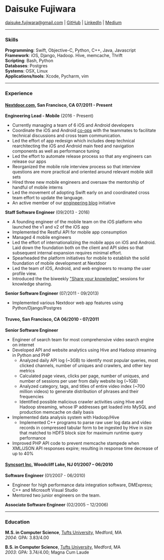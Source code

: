 # Daisuke Fujiwara  
<daisuke.fujiwara@gmail.com> |
[GitHub](https://github.com/dfujiwara) |
[LinkedIn](https://www.linkedin.com/in/daisukefujiwara/) |
[Medium](https://medium.com/@daisuke.fujiwara)

---

### Skills
__Programming__: Swift, Objective-C, Python, C++, Java, Javascript  
__Framework__: iOS, Django, Hadoop. Hive, memcache, Thrift  
__Scripting__: Bash, Python  
__Databases__: Postgres  
__Systems__: OSX, Linux  
__Applications/tools__: Xcode, Pycharm, vim

---
### Experience

####  [Nextdoor.com](https://nextdoor.com), San Francisco, CA 07/2011 - Present
__Engineering Lead - Mobile__ (2016 - Present)
  - Currently managing a team of 6 iOS and Android developers
  - Coordinate the iOS and Android [co-ops](https://engblog.nextdoor.com/co-ops-at-nextdoor-e0d64c2830b2) with the teammates to facilitate technical discussions and cross team communication.
  - Led the effort of app redesign which includes deep technical rearchitecting the iOS and Android main feed and navigation components as well as performance tuning
  - Led the effort to automate release process so that any engineers can release our apps
  - Reorganized the mobile role interview process so that interview questions are more practical and oriented around relevant mobile skill sets
  - Hired three new mobile engineers and oversaw the mentorship of handful of mobile interns
  - Led the movement of adopting Swift early on and coordinated cross team effort to update the language.
  - An active member of our [engineering blog](https://engblog.nextdoor.com) initiative

__Staff Software Engineer__ (09/2013 - 2016)
  - A founding engineer of the mobile team on the iOS platform who launched the v1 and v2 of the iOS app
  - Implemented the Restful API for mobile app consumption
  - Managed 4 mobile engineers
  - Led the effort of internationalizing the mobile apps on iOS and Android. Laid down the foundation both on the client and API sides so that subsequent internal expansion requires minimal effort.
  - Spearheaded the platform initiatives for mobile to establish the solid foundation of mobile development at Nextdoor
  - Led the team of iOS, Android, and web engineers to revamp the user profile view.
  - Introduced the the biweekly ["Share your knowledge"](https://engblog.nextdoor.com/share-your-knowledge-98119b4f7c4b) sessions for knowledge sharing.

__Senior Software Engineer__ (07/2011 - 09/2013)
  - Implemented various Nextdoor web app features using Python/Django/Postgres

#### Truveo, San Francisco, CA 06/2010 - 07/2011   
__Senior Software Engineer__
  - Engineer of search team for most comprehensive video search engine on internet
  - Developed API and website analytics using Hive and Hadoop streaming in Python and PHP
    - Analyzed daily API log (~3GB) to identify most popular queries, most clicked channels, number of uniques and crawlers, and other key metrics
    - Calculated page views, clicks per page, number of uniques, and number of sessions per user from daily website log (~1GB)
    - Analyzed category, tags, and titles of entire video index (~700 million videos) to generate distribution of phrases and their frequencies
    - Identified possible malicious crawler activities using Hive and Hadoop streaming, whose IP addresses get loaded into MySQL and production memcache on daily basis
  - Implemented data analysis system with Hadoop/Hive
    - Implemented C++ programs to parse raw user log data and video records in compressed tabular form to be ingested by Hive in size that matched to HDFS block size for maximum runtime query performance
  - Improved PHP API code to prevent memcache stampede when XML/JSON API responses expire; resulting in response time decrease of up to 40%

#### [Syncsort Inc](https://www.syncsort.com), Woodcliff Lake, NJ 01/2007 – 06/2010
__Software Engineer__ (01/2007 - 06/2010)
  - Engineer for high performance data integration software, DMExpress; C++ and Microsoft Visual Studio
  - Mentored two junior engineers on the team.

__Associate Software Engineer__ (02/2005 – 12/2006)

---
### Education
__M.S. in Computer Science__, [Tufts University](https://www.tufts.edu), Medford, MA  
_2004_: GPA: 3.83/4.00

__B.S. in Computer Science__, [Tufts University](https://www.tufts.edu), Medford, MA  
_2003_: GPA: 3.74/4.00; Magna Cum Laude
